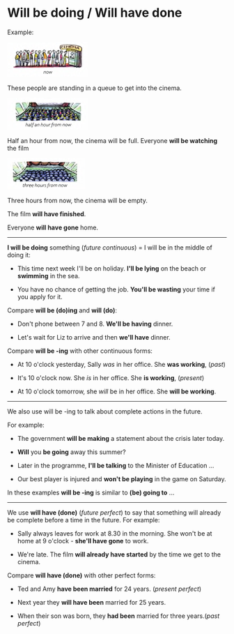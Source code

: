 # Will be doing / Will have done

Example:

![](./images/23.PNG)

These people are standing in a queue to get into the cinema.

![](./images/24.PNG)

Half an hour from now, the cinema will be full. Everyone **will be watching** the film

![](./images/25.PNG)

Three hours from now, the cinema will be empty.

The film **will have finished**.

Everyone **will have gone** home.

---

**I will be doing** something (*future continuous*) = I will be in the middle of doing it:

- This time next week I'll be on holiday. **I'll be lying** on the beach or **swimming** in the sea.

- You have no chance of getting the job. **You'll be wasting** your time if you apply for it.

Compare **will be (do)ing** and **will (do)**:

- Don't phone between 7 and 8. **We'll be having** dinner.

- Let's wait for Liz to arrive and then **we'll have** dinner.

Compare **will be -ing** with other continuous forms:

- At 10 o'clock yesterday, Sally *was* in her office. She **was working**, (*past*)

- It's 10 o'clock now. She *is* in her office. She **is working**, (*present*)

- At 10 o'clock tomorrow, she *will* be in her office. She **will be working**.

---

We also use will be -ing to talk about complete actions in the future.

For example:

- The government **will be making** a statement
about the crisis later today.

- **Will** you **be going** away this summer?

- Later in the programme, **I'll be talking** to the
Minister of Education ...

- Our best player is injured and **won't be playing**
in the game on Saturday.

In these examples **will be -ing** is similar to **(be) going to** ...

---

We use **will have (done)** (*future perfect*) to say that something will already be complete before a time
in the future. For example:

- Sally always leaves for work at 8.30 in the morning. She won't be at home at 9 o'clock -
**she'll have gone** to work.

- We're late. The film **will already have started** by the time we get to the cinema.

Compare **will have (done)** with other perfect forms:

- Ted and Amy **have been married** for 24 years. (*present perfect*)

- Next year they **will have been** married for 25 years.

- When their son was born, they **had been** married for three years.(*past perfect*)
